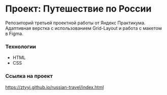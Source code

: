 # Проект: Путешествие по России
Репозиторий третьей проектной работы от Яндекс Практикума.
Адаптивная верстка с использованием Grid-Layout и работа с макетом в Figma.
### Технологии
* HTML
* CSS

### Ссылка на проект 
https://ztyyi.github.io/russian-travel/index.html
